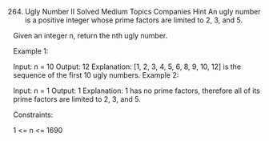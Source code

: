 264. Ugly Number II
Solved
Medium
Topics
Companies
Hint
An ugly number is a positive integer whose prime factors are limited to 2, 3, and 5.

Given an integer n, return the nth ugly number.

 

Example 1:

Input: n = 10
Output: 12
Explanation: [1, 2, 3, 4, 5, 6, 8, 9, 10, 12] is the sequence of the first 10 ugly numbers.
Example 2:

Input: n = 1
Output: 1
Explanation: 1 has no prime factors, therefore all of its prime factors are limited to 2, 3, and 5.
 

Constraints:

1 <= n <= 1690